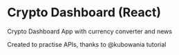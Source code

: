 # Crypto Dashboard (React)
Crypto Dashboard App with currency converter and news

Created to practise APIs, thanks to @kubowania tutorial
